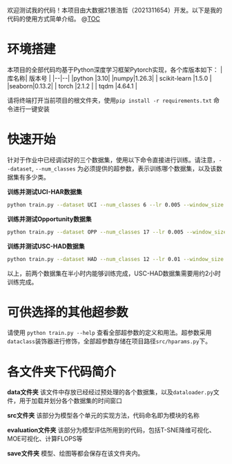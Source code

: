 ﻿
欢迎测试我的代码！本项目由大数据21景浩哲（2021311654）开发。以下是我的代码的使用方式简单介绍。
@[TOC](目录)

# 环境搭建

本项目的全部代码均基于Python深度学习框架Pytorch实现，各个库版本如下：
|库名称| 版本号 |
|--|--|
|python  |3.10|
|numpy|1.26.3|
| scikit-learn |1.5.0  |
|seaborn|0.13.2|
| torch |2.1.2  |
| tqdm |4.64.1  |


请将终端打开当前项目的根文件夹，使用`pip install -r requirements.txt` 命令进行一键安装

# 快速开始
针对于作业中已经调试好的三个数据集，使用以下命令直接进行训练。请注意，`--dataset`, `--num_classes` 为必须提供的超参数，表示训练哪个数据集，以及该数据集有多少类。

**训练并测试UCI-HAR数据集**
```bash
python train.py --dataset UCI --num_classes 6 --lr 0.005 --window_size 128 --batch_size 128
```

**训练并测试Opportunity数据集**
```bash
python train.py --dataset OPP --num_classes 17 --lr 0.005 --window_size 64 --batch_size 128
```

**训练并测试USC-HAD数据集**
```bash
python train.py --dataset HAD --num_classes 12 --lr 0.01 --window_size 128 --batch_size 128
```
以上，前两个数据集在半小时内能够训练完成，USC-HAD数据集需要用约2小时训练完成。

# 可供选择的其他超参数
请使用 `python train.py --help` 查看全部超参数的定义和用法。超参数采用`dataclass`装饰器进行修饰，全部超参数存储在项目路径`src/hparams.py`下。
# 各文件夹下代码简介
**data文件夹**
该文件中存放已经经过预处理的各个数据集，以及`dataloader.py`文件，用于加载并划分各个数据集的时间窗口

**src文件夹**
该部分为模型各个单元的实现方法，代码命名即为模块的名称

**evaluation文件夹**
该部分为模型评估所用到的代码，包括T-SNE降维可视化、MOE可视化、计算FLOPS等

**save文件夹**
模型、绘图等都会保存在该文件夹内。


